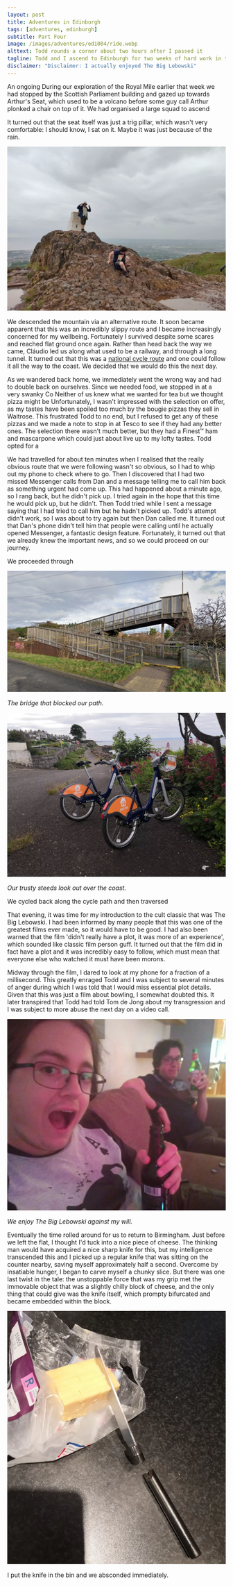 ```yaml
---
layout: post
title: Adventures in Edinburgh
tags: [adventures, edinburgh]
subtitle: Part Four
image: /images/adventures/edi004/ride.webp
alttext: Todd rounds a corner about two hours after I passed it
tagline: Todd and I ascend to Edinburgh for two weeks of hard work in the office. This time, we ride some bikes and I eat a salad.
disclaimer: "Disclaimer: I actually enjoyed The Big Lebowski"
---
```


An ongoing 
During our exploration of the Royal Mile earlier that week we had stopped by the Scottish Parliament building and gazed up towards Arthur's Seat, which used to be a volcano before some guy call Arthur plonked a chair on top of it. 
We had organised a large squad to ascend 

It turned out that the seat itself was just a trig pillar, which wasn't very comfortable: I should know, I sat on it.
Maybe it was just because of the rain.

![Todd and I stand awkwardly atop Arthur's Seat](/images/adventures/edi004/mount.webp)

We descended the mountain via an alternative route.
It soon became apparent that this was an incredibly slippy route and I became increasingly concerned for my wellbeing.
Fortunately I survived despite some scares and reached flat ground once again.
Rather than head back the way we came, Cláudio led us along what used to be a railway, and through a long tunnel.
It turned out that this was a [national cycle route](https://www.sustrans.org.uk/find-a-route-on-the-national-cycle-network/route-1) and one could follow it all the way to the coast.
We decided that we would do this the next day.

As we wandered back home, we immediately went the wrong way and had to double back on ourselves.
Since we needed food, we stopped in at a very swanky Co
Neither of us knew what we wanted for tea but we thought pizza might be 
Unfortunately, I wasn't impressed with the selection on offer, as my tastes have been spoiled too much by the bougie pizzas they sell in Waitrose.
This frustrated Todd to no end, but I refused to get any of these pizzas and we made a note to stop in at Tesco to see if they had any better ones.
The selection there wasn't much better, but they had a Finest™ ham and mascarpone which could just about live up to my lofty tastes.
Todd opted for a


We had travelled for about ten minutes when I realised that the really obvious route that we were following wasn't so obvious, so I had to whip out my phone to check where to go.
Then I discovered that I had two missed Messenger calls from Dan and a message telling me to call him back as something urgent had come up.
This had happened about a minute ago, so I rang back, but he didn't pick up.
I tried again in the hope that this time he would pick up, but he didn't.
Then Todd tried while I sent a message saying that I had tried to call him but he hadn't picked up.
Todd's attempt didn't work, so I was about to try again but then Dan called me.
It turned out that Dan's phone didn't tell him that people were calling until he actually opened Messenger, a fantastic design feature.
Fortunately, it turned out that we already knew the important news, and so we could proceed on our journey.

We proceeded through 

![The bridge that blocked our way](/images/adventures/edi004/bridge.webp)

*The bridge that blocked our path.*

![The two Just Eat bikes sit on the coast](/images/adventures/edi004/bikes.webp)

*Our trusty steeds look out over the coast.*

We cycled back along the cycle path and then traversed

That evening, it was time for my introduction to the cult classic that was The Big Lebowski.
I had been informed by many people that this was one of the greatest films ever made, so it would have to be good.
I had also been warned that the film 'didn't really have a plot, it was more of an experience', which sounded like classic film person guff.
It turned out that the film did in fact have a plot and it was incredibly easy to follow, which must mean that everyone else who watched it must have been morons.

Midway through the film, I dared to look at my phone for a fraction of a millisecond.
This greatly enraged Todd and I was subject to several minutes of anger during which I was told that I would miss essential plot details.
Given that this was just a film about bowling, I somewhat doubted this.
It later transpired that Todd had told Tom de Jong about my transgression and I was subject to more abuse the next day on a video call.

![Me and Todd enjoy a drink or two](/images/adventures/edi004/drinks.webp)

*We enjoy The Big Lebowski against my will.*

Eventually the time rolled around for us to return to Birmingham.
Just before we left the flat, I thought I'd tuck into a nice piece of cheese.
The thinking man would have acquired a nice sharp knife for this, but my intelligence transcended this and I picked up a regular knife that was sitting on the counter nearby, saving myself approximately half a second.
Overcome by insatiable hunger, I began to carve myself a chunky slice.
But there was one last twist in the tale: the unstoppable force that was my grip met the immovable object that was a slightly chilly block of cheese, and the only thing that could give was the knife itself, which prompty bifurcated and became embedded within the block.

![The cheese block with the broken knife embedded in it](/images/adventures/edi004/cheese.webp)

I put the knife in the bin and we absconded immediately.